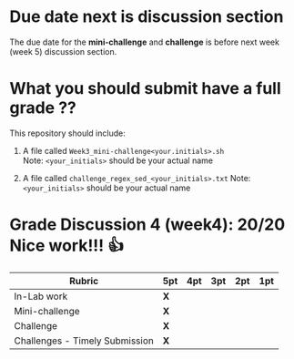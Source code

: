 # Due date next is discussion section

The due date for the **mini-challenge** and **challenge** is before 
next week (week 5) discussion section. 

# What you should submit have a full grade ??
This repository should include:
1. A file called `Week3_mini-challenge<your.initials>.sh`  
Note: `<your_initials>` should be your actual name
 
2. A file called `challenge_regex_sed_<your_initials>.txt`
Note: `<your_initials>` should be your actual name

# Grade Discussion 4 (week4): 20/20 Nice work!!! :thumbsup:

| **Rubric** | **5pt** | **4pt** | **3pt** | **2pt** | **1pt** |
| --- | ---| --- | --- | --- | --- |
| In-Lab work | **X** | | | |
| Mini-challenge | **X** | | | |
| Challenge | **X** | | | |
| Challenges - Timely Submission | **X** | | | |

